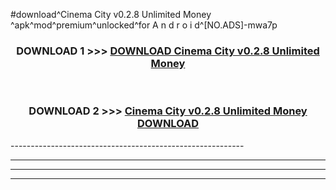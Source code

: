 #download^Cinema City v0.2.8 Unlimited Money ^apk^mod^premium^unlocked^for A n d r o i d^[NO.ADS]-mwa7p



<div align="center">

<h3>DOWNLOAD 1 >>> <a href="https://runaway1.web.app/?sq=Cinema City v0.2.8 Unlimited Money ">DOWNLOAD Cinema City v0.2.8 Unlimited Money </a></h3><br>

<h3>DOWNLOAD 2 >>> <a href="https://runaway1.web.app/?sq=Cinema City v0.2.8 Unlimited Money ">Cinema City v0.2.8 Unlimited Money  DOWNLOAD </a></h3>

</div>
----------------------------------------------------------

----------------------------------------------------------

----------------------------------------------------------

----------------------------------------------------------



